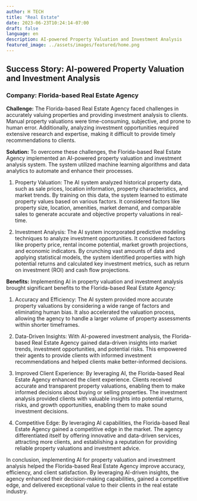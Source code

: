 ```yaml
---
author: H TECH
title: "Real Estate"
date: 2023-06-23T10:24:14-07:00
draft: false
language: en
description: AI-powered Property Valuation and Investment Analysis
featured_image: ../assets/images/featured/home.png
---
```


## Success Story: AI-powered Property Valuation and Investment Analysis ##

### Company: Florida-based Real Estate Agency ###

__Challenge:__
The Florida-based Real Estate Agency faced challenges in accurately valuing properties and providing investment analysis to clients. Manual property valuations were time-consuming, subjective, and prone to human error. Additionally, analyzing investment opportunities required extensive research and expertise, making it difficult to provide timely recommendations to clients.

__Solution:__
To overcome these challenges, the Florida-based Real Estate Agency implemented an AI-powered property valuation and investment analysis system. The system utilized machine learning algorithms and data analytics to automate and enhance their processes.

1. Property Valuation: The AI system analyzed historical property data, such as sale prices, location information, property characteristics, and market trends. By training on this data, the system learned to estimate property values based on various factors. It considered factors like property size, location, amenities, market demand, and comparable sales to generate accurate and objective property valuations in real-time.

2. Investment Analysis: The AI system incorporated predictive modeling techniques to analyze investment opportunities. It considered factors like property price, rental income potential, market growth projections, and economic indicators. By crunching vast amounts of data and applying statistical models, the system identified properties with high potential returns and calculated key investment metrics, such as return on investment (ROI) and cash flow projections.

__Benefits:__
Implementing AI in property valuation and investment analysis brought significant benefits to the Florida-based Real Estate Agency:

1. Accuracy and Efficiency: The AI system provided more accurate property valuations by considering a wide range of factors and eliminating human bias. It also accelerated the valuation process, allowing the agency to handle a larger volume of property assessments within shorter timeframes.

2. Data-Driven Insights: With AI-powered investment analysis, the Florida-based Real Estate Agency gained data-driven insights into market trends, investment opportunities, and potential risks. This empowered their agents to provide clients with informed investment recommendations and helped clients make better-informed decisions.

3. Improved Client Experience: By leveraging AI, the Florida-based Real Estate Agency enhanced the client experience. Clients received accurate and transparent property valuations, enabling them to make informed decisions about buying or selling properties. The investment analysis provided clients with valuable insights into potential returns, risks, and growth opportunities, enabling them to make sound investment decisions.

4. Competitive Edge: By leveraging AI capabilities, the Florida-based Real Estate Agency gained a competitive edge in the market. The agency differentiated itself by offering innovative and data-driven services, attracting more clients, and establishing a reputation for providing reliable property valuations and investment advice.

In conclusion, implementing AI for property valuation and investment analysis helped the Florida-based Real Estate Agency improve accuracy, efficiency, and client satisfaction. By leveraging AI-driven insights, the agency enhanced their decision-making capabilities, gained a competitive edge, and delivered exceptional value to their clients in the real estate industry.